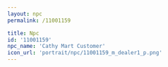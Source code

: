 ```yaml
---
layout: npc
permalink: /11001159

title: Npc
id: '11001159'
npc_name: 'Cathy Mart Customer'
icon_url: 'portrait/npc/11001159_m_dealer1_p.png'
---
```

